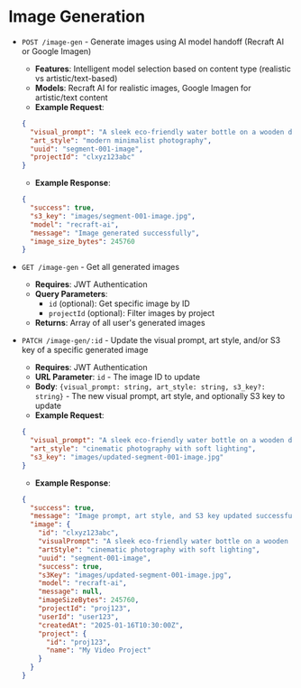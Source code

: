 # Image Generation

- `POST /image-gen` - Generate images using AI model handoff (Recraft AI or Google Imagen)
  - **Features**: Intelligent model selection based on content type (realistic vs artistic/text-based)
  - **Models**: Recraft AI for realistic images, Google Imagen for artistic/text content
  - **Example Request**:

  ```json
  {
    "visual_prompt": "A sleek eco-friendly water bottle on a wooden desk with green plants in the background",
    "art_style": "modern minimalist photography",
    "uuid": "segment-001-image",
    "projectId": "clxyz123abc"
  }
  ```

  - **Example Response**:

  ```json
  {
    "success": true,
    "s3_key": "images/segment-001-image.jpg",
    "model": "recraft-ai",
    "message": "Image generated successfully",
    "image_size_bytes": 245760
  }
  ```

- `GET /image-gen` - Get all generated images
  - **Requires**: JWT Authentication
  - **Query Parameters**:
    - `id` (optional): Get specific image by ID
    - `projectId` (optional): Filter images by project
  - **Returns**: Array of all user's generated images

- `PATCH /image-gen/:id` - Update the visual prompt, art style, and/or S3 key of a specific generated image
  - **Requires**: JWT Authentication
  - **URL Parameter**: `id` - The image ID to update
  - **Body**: `{visual_prompt: string, art_style: string, s3_key?: string}` - The new visual prompt, art style, and optionally S3 key to update
  - **Example Request**:

  ```json
  {
    "visual_prompt": "A sleek eco-friendly water bottle on a wooden desk with green plants in the background, focusing on sustainability and health benefits",
    "art_style": "cinematic photography with soft lighting",
    "s3_key": "images/updated-segment-001-image.jpg"
  }
  ```

  - **Example Response**:

  ```json
  {
    "success": true,
    "message": "Image prompt, art style, and S3 key updated successfully",
    "image": {
      "id": "clxyz123abc",
      "visualPrompt": "A sleek eco-friendly water bottle on a wooden desk with green plants in the background, focusing on sustainability and health benefits",
      "artStyle": "cinematic photography with soft lighting",
      "uuid": "segment-001-image",
      "success": true,
      "s3Key": "images/updated-segment-001-image.jpg",
      "model": "recraft-ai",
      "message": null,
      "imageSizeBytes": 245760,
      "projectId": "proj123",
      "userId": "user123",
      "createdAt": "2025-01-16T10:30:00Z",
      "project": {
        "id": "proj123",
        "name": "My Video Project"
      }
    }
  }
  ```
